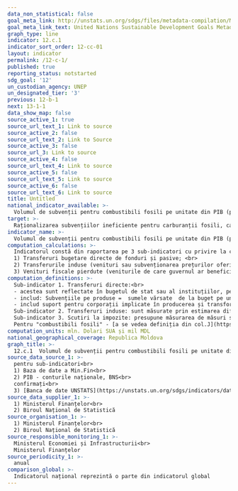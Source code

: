```yaml
---
data_non_statistical: false
goal_meta_link: http://unstats.un.org/sdgs/files/metadata-compilation/Metadata-Goal-12.pdf
goal_meta_link_text: United Nations Sustainable Development Goals Metadata (pdf 782kB)
graph_type: line
indicator: 12.c.1
indicator_sort_order: 12-cc-01
layout: indicator
permalink: /12-c-1/
published: true
reporting_status: notstarted
sdg_goal: '12'
un_custodian_agency: UNEP
un_designated_tier: '3'
previous: 12-b-1
next: 13-1-1
data_show_map: false
source_active_1: true
source_url_text_1: Link to source
source_active_2: false
source_url_text_2: Link to Source
source_active_3: false
source_url_3: Link to source
source_active_4: false
source_url_text_4: Link to source
source_active_5: false
source_url_text_5: Link to source
source_active_6: false
source_url_text_6: Link to source
title: Untitled
national_indicator_available: >-
  Volumul de subvenții pentru combustibili fosili pe unitate din PIB (producție și consum) și ca proporție a cheltuielilor totale ale Bugetului Public Național pentru combustibili fosili
target: >-
  Raționalizarea subvențiilor ineficiente pentru carburanții fosili, care încurajează consumul risipitor prin eliminarea distorsiunilor de piață, în conformitate cu circumstanțele naționale, inclusiv prin restructurarea impozitării și eliminării treptate a subvențiilor dăunătoare, acolo unde acestea există, pentru a reflecta impacturile lor asupra mediului, ținând cont de necesitățile și condițiile specifice ale țărilor în curs de dezvoltare și minimizând posibilele impacturi adverse asupra dezvoltării acestora într-un mod care să-i protejeze pe cei săraci și pe cei afectați
indicator_name: >-
  Volumul de subvenții pentru combustibili fosili pe unitate din PIB (producție și consum) și ca proporție a cheltuielilor naționale totale pentru combustibili fosili
computation_calculations: >-
  Indicatorul constă din raportarea pe 3 sub-indicatori cu privire la categoriile de subvenții, raportați la PIB, și anume:<br> 
  1) Transferuri bugetare directe de fonduri și pasive; <br> 
  2) Transferurile induse (venituri sau subvenționarea prețurilor oferite producătorilor sau consumatorilor prin diferite regulamente) <br> 
  3) Venituri fiscale pierdute (veniturile de care guvernul ar beneficia în cazul în care ratele de impozitare ar fi fost mai mari)  - conform metadatelor globale acesta poate fi opțional.
computation_definitions: >-
  Sub-indicator 1. Transferuri directe:<br> 
  - acestea sunt reflectate în bugetul de stat sau al instituțiilor, pe programe sau tipuri de combustibil<br> 
  - includ: Subvențiile pe produse =  sumele vărsate  de la buget pe unitatea de bun sau serviciu produsă sau importată, și Alte subvenții pe producție = sume acordate de buget pentru acoperirea pierderilor.  (Definiție națională conform SCN) <br> 
  - includ suport pentru corporații implicate în producerea și transformarea de energie (raportează în rapoartele lor anuale)<br> 
  Sub-indicator 2. Transferuri induse: sunt măsurate prin estimarea diferenței de preț (price-gap) dintre prețurile producătorului sau consumatorilor și un preț d referință, înmulțind această diferență la volumul produs sau consumat la care s-a aplicat reducerea de preț.<br> 
  Sub-indicator 3. Scutiri la impozite: presupune măsurarea de măsuri speciale introduse/aplicate in codul fiscal pentru a favoriza anumite sectoare ale industriei sau activități industriale (precum investiții în capital de producere). Astfel de măsuri sunt raportate în rapoarte privind cheltuielile din impozite și taxe. Acolo unde aceasta nu se aplică, analiștii elaborează modele de estimare a diferențelor de venituri care ar putut fi acumulate la buget în condiții de bază dar cu aplicarea de impozite/taxe speciale. (=veniturile fiscale pierdute)<br> 
  Pentru "combustibili fosili" - [a se vedea definiția din col.J](https://www.oecd.org/environment/outreach/Moldova%20Energy%20Subsidies%20Report%20FINAL.pdf)
computation_units: mln. Dolari SUA și mil MDL
national_geographical_coverage: Republica Moldova
graph_title: >-
  12.c.1  Volumul de subvenții pentru combustibili fosili pe unitate din PIB (producție și consum) și ca proporție a cheltuielilor totale ale Bugetului Public Național pentru combustibili fosili
source_data_source_1: >-
  pentru sub-indicatori<br> 
  1) Baza de date a Min.Fin<br> 
  2) PIB - conturile naționale, BNS<br> 
  confirmați<br> 
  3) [Banca de date UNSTATS](https://unstats.un.org/sdgs/indicators/database/)
source_data_supplier_1: >-
  1) Ministerul Finanțelor<br> 
  2) Biroul Național de Statistică
source_organisation_1: >-
  1) Ministerul Finanțelor<br> 
  2) Biroul Național de Statistică
source_responsible_monitoring_1: >-
  Ministerul Economiei și Infrastructurii<br> 
  Ministerul Finanțelor
source_periodicity_1: >-
  anual
comparison_global: >-
  Indicatorul național reprezintă o parte din indicatorul global
---
```

